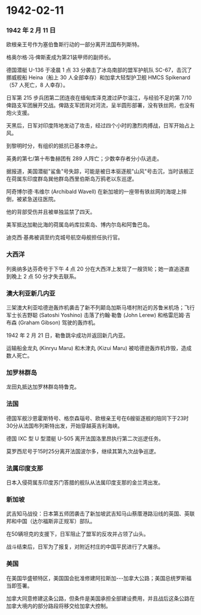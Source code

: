 # 1942-02-11

### 1942 年 2 月 11 日

欧根亲王号作为塞伯鲁斯行动的一部分离开法国布列斯特。

格奥尔格·冯·俾斯麦成为第21装甲师的副师长。

德国潜艇 U-136 于凌晨 1 点 33 分袭击了冰岛南部的盟军护航队
SC-67，击沉了挪威舰船 Heina（船上 30 人全部幸存）和加拿大轻型护卫舰 HMCS
Spikenard（57 人死亡，8 人幸存）。

日军第 215 步兵团第二团连夜在缅甸库泽克渡过萨尔温江，与经验不足的第 7/10
俾路支军团展开交战。俾路支军团背对河流，呈半圆形部署，没有铁丝网，也没有炮火支援。

天黑后，日军对印度阵地发动了攻击，经过四个小时的激烈肉搏战，日军开始占上风。

到黎明时分，有组织的抵抗已基本停止。

英勇的第七/第十布鲁赫团有 289 人阵亡；少数幸存者分小队逃走。

据报道，美国潜艇"鲨鱼"号失踪，可能是被日本驱逐舰"山风"号击沉，当时该舰正在荷属东印度群岛巽他群岛西里伯斯岛万鸦老以东巡逻。

阿奇博尔德·韦维尔 (Archibald Wavell)
在新加坡的一座带有铁丝网的海堤上摔倒，被紧急送往医院。

他的背部受伤并且被单独监禁了四天。

美军抵达加勒比海的荷属岛屿库拉索岛、博内尔岛和阿鲁巴岛。

迪克西·基弗被调至约克城号航空母舰担任执行官。

### 大西洋

列奥纳多达芬奇号于下午 4 点 20
分在大西洋上发现了一艘货轮；她一直追逐直到晚上 2 点 50 分才失去联系。

### 澳大利亚新几内亚

三架澳大利亚哈德逊轰炸机袭击了新不列颠岛加斯马塔村附近的苏鲁米机场；飞行军士长吉野聪
(Satoshi Yoshino) 击落了约翰·勒鲁 (John Lerew) 和格雷厄姆·吉布森 (Graham
Gibson) 驾驶的轰炸机。

1942 年 2 月 21 日，勒鲁跳伞成功并返回新几内亚。

运输船金龙丸 (Kinryu Maru) 和木津丸 (Kizui Maru)
被哈德逊轰炸机炸毁，造成数人死亡。

### 加罗林群岛

龙田丸抵达加罗林群岛特鲁克。

### 法国

德国军舰沙恩霍斯特号、格奈森瑙号、欧根亲王号在6艘驱逐舰的陪同下于23时30分从法国布列斯特出发，开始穿越英吉利海峡。

德国 IXC 型 U 型潜艇 U-505 离开法国洛里昂执行第二次巡逻任务。

莫罗西尼号于15时25分离开法国波尔多，继续其第九次战争巡逻。

### 法属印度支那

日本入侵荷属东印度苏门答腊的舰队从法属印度支那的金兰湾出发。

### 新加坡

武吉知马战役：日本第五师团袭击了新加坡武吉知马山蔡厝港路沿线的英国、英联邦和中国（达尔福斯非正规军）部队。

在50辆坦克的支援下，日军阻止了盟军的反攻并占领了山头。

战斗结束后，日军为了报复，对附近村庄的中国平民进行了大屠杀。

### 美国

在美国华盛顿特区，美国国会批准修建阿拉斯加---加拿大公路；美国总统罗斯福当即签署。

加拿大同意修建这条公路，但条件是美国承担全部建设费用，并且战后这条公路在加拿大境内的部分路段将移交给加拿大控制。
